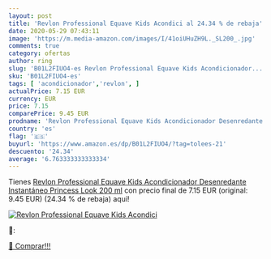 ```yaml
---
layout: post
title: 'Revlon Professional Equave Kids Acondici al 24.34 % de rebaja'
date: 2020-05-29 07:43:11
image: 'https://m.media-amazon.com/images/I/41oiUHuZH9L._SL200_.jpg'
comments: true
category: ofertas
author: ring
slug: 'B01L2FIUO4-es Revlon Professional Equave Kids Acondicionador...'
sku: 'B01L2FIUO4-es'
tags: [ 'acondicionador','revlon', ]
actualPrice: 7.15 EUR
currency: EUR
price: 7.15
comparePrice: 9.45 EUR
prodname: 'Revlon Professional Equave Kids Acondicionador Desenredante Instantáneo Princess Look 200 ml'
country: 'es'
flag: '🇪🇸'
buyurl: 'https://www.amazon.es/dp/B01L2FIUO4/?tag=tolees-21'
descuento: '24.34'
average: '6.763333333333334'
---
```


Tienes [Revlon Professional Equave Kids Acondicionador Desenredante Instantáneo Princess Look 200 ml](https://www.amazon.es/dp/B01L2FIUO4/?tag=tolees-21) con precio final de  7.15 EUR (original: 9.45 EUR) (24.34 %  de rebaja) aqui!

[![Revlon Professional Equave Kids Acondici](https://m.media-amazon.com/images/I/41oiUHuZH9L._SL200_.jpg)](https://www.amazon.es/dp/B01L2FIUO4/?tag=tolees-21)

🔎:


[🛒 Comprar!!!](https://www.amazon.es/dp/B01L2FIUO4/?tag=tolees-21)
